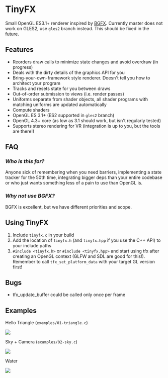 # TinyFX
Small OpenGL ES3.1+ renderer inspired by [BGFX](https://github.com/bkaradzic/bgfx). Currently master does not work on GLES2, use `gles2` branch instead. This should be fixed in the future.

## Features
- Reorders draw calls to minimize state changes and avoid overdraw (in progress)
- Deals with the dirty details of the graphics API for you
- Bring-your-own-framework style renderer. Doesn't tell you how to architect your program
- Tracks and resets state for you between draws
- Out-of-order submission to views (i.e. render passes)
- Uniforms separate from shader objects, all shader programs with matching uniforms are updated automatically
- Compute shaders
- OpenGL ES 3.1+ (ES2 supported in `gles2` branch)
- OpenGL 4.3+ core (as low as 3.1 should work, but isn't regularly tested)
- Supports stereo rendering for VR (integration is up to you, but the tools are there!)

## FAQ
### *Who is this for?*
Anyone sick of remembering when you need barriers, implementing a state tracker for the 50th time, integrating bigger deps than your entire codebase or who just wants something less of a pain to use than OpenGL is.

### *Why not use BGFX?*
BGFX is excellent, but we have different priorities and scope.

## Using TinyFX
1. Include `tinyfx.c` in your build
2. Add the location of `tinyfx.h` (and `tinyfx.hpp` if you use the C++ API) to your include paths
3. `#include <tinyfx.h>` or `#include <tinyfx.hpp>` and start using tfx after creating an OpenGL context (GLFW and SDL are good for this!). Remember to call `tfx_set_platform_data` with your target GL version first!

## Bugs

- tfx_update_buffer could be called only once per frame

## Examples

Hello Triangle (`examples/01-triangle.c`)

![](https://github.com/shakesoda/tinyfx/raw/master/examples/01-triangle.png)

Sky + Camera (`examples/02-sky.c`)

![](https://github.com/shakesoda/tinyfx/raw/master/examples/02-sky.png)

Water

![](https://github.com/shakesoda/tinyfx/raw/master/examples/08-water.png)

<!-- Hello C++ (`examples/hello_cpp.cpp) -->
<!-- Transient buffers -->
<!-- Compute -->
<!-- Shadows -->
<!-- ImGui -->
<!-- Skeletal animation? -->

